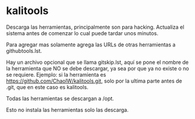 # kalitools

Descarga las herramientas, principalmente son para hacking.
Actualiza el sistema antes de comenzar lo cual puede tardar unos minutos.

Para agregar mas solamente agrega las URLs de otras herramientas a githubtools.lst.

Hay un archivo opcional que se llama gitskip.lst, aquí se pone el nombre de la herramienta que NO se debe descargar, ya sea por que ya no existe o no se requiere.
Ejemplo: si la herramienta es https://github.com/ChaolW/kalitools.git, solo por la ultima parte antes de .git, que en este caso es kalitools.

Todas las herramientas se descargan a /opt.

Esto no instala las herramientas solo las descarga.
